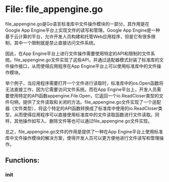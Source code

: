 # File: file_appengine.go

file_appengine.go是Go语言标准库中文件操作模块的一部分，其作用是在Google App Engine平台上实现文件的读写和管理。Google App Engine是一种基于云计算的平台，允许开发人员构建和托管Web应用程序，但是它有很多限制，其中一个限制就是禁止直接访问文件系统。

因此，在App Engine平台上进行文件操作需要使用特定的API和限制的文件系统。file_appengine.go文件实现了这些API，并通过适配器模式封装了标准库的文件操作接口，从而使得应用程序在App Engine平台上可以使用标准库中的文件操作模块。

举个例子，当应用程序需要打开一个文件进行读取时，标准库中的os.Open函数将无法直接工作，因为它需要访问文件系统。而在App Engine平台上，开发人员需要使用特定的API函数appengine.File.Open，它返回一个io.ReadCloser类型的文件句柄，提供了文件读取和关闭的方法。file_appengine.go文件实现了一个适配器（文件类型），将这个特定的API函数转换成了标准库中使用的io.ReadCloser类型，从而使得应用程序可以直接使用标准库中的文件读取函数进行文件读取。同样，其他操作如写入、删除文件等也可以通过file_appengine.go文件实现。

总之，file_appengine.go文件的作用是提供了一种在App Engine平台上使用标准库中文件操作模块的解决方案，使得开发人员可以更方便地进行文件读写和管理操作。

## Functions:

### init





